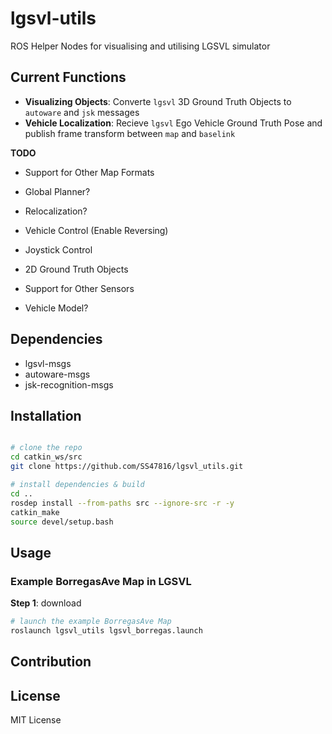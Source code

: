 # lgsvl-utils

ROS Helper Nodes for visualising and utilising LGSVL simulator

## Current Functions
* **Visualizing Objects**: Converte `lgsvl` 3D Ground Truth Objects to `autoware` and `jsk` messages
* **Vehicle Localization**: Recieve `lgsvl` Ego Vehicle Ground Truth Pose and publish frame transform between `map` and `baselink`

**TODO**
* Support for Other Map Formats
* Global Planner?
* Relocalization?

* Vehicle Control (Enable Reversing)
* Joystick Control

* 2D Ground Truth Objects
* Support for Other Sensors

* Vehicle Model?

## Dependencies
* lgsvl-msgs
* autoware-msgs
* jsk-recognition-msgs

## Installation
```bash

# clone the repo
cd catkin_ws/src
git clone https://github.com/SS47816/lgsvl_utils.git

# install dependencies & build 
cd ..
rosdep install --from-paths src --ignore-src -r -y
catkin_make
source devel/setup.bash
```

## Usage
### Example BorregasAve Map in LGSVL
**Step 1**: download 

```bash
# launch the example BorregasAve Map
roslaunch lgsvl_utils lgsvl_borregas.launch 
```


## Contribution

## License
MIT License